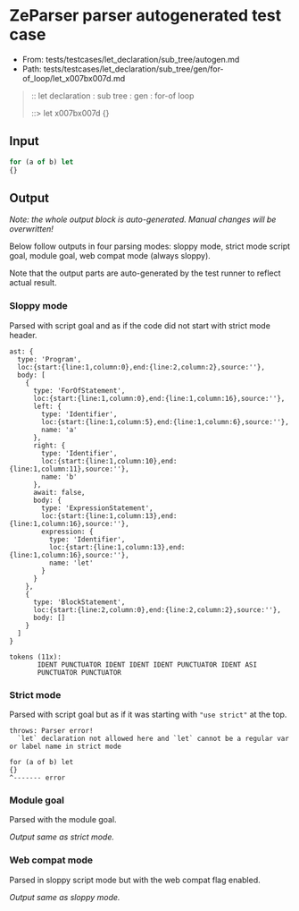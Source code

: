 # ZeParser parser autogenerated test case

- From: tests/testcases/let_declaration/sub_tree/autogen.md
- Path: tests/testcases/let_declaration/sub_tree/gen/for-of_loop/let_x007bx007d.md

> :: let declaration : sub tree : gen : for-of loop
>
> ::> let x007bx007d
>          {}

## Input


`````js
for (a of b) let
{}
`````

## Output

_Note: the whole output block is auto-generated. Manual changes will be overwritten!_

Below follow outputs in four parsing modes: sloppy mode, strict mode script goal, module goal, web compat mode (always sloppy).

Note that the output parts are auto-generated by the test runner to reflect actual result.

### Sloppy mode

Parsed with script goal and as if the code did not start with strict mode header.

`````
ast: {
  type: 'Program',
  loc:{start:{line:1,column:0},end:{line:2,column:2},source:''},
  body: [
    {
      type: 'ForOfStatement',
      loc:{start:{line:1,column:0},end:{line:1,column:16},source:''},
      left: {
        type: 'Identifier',
        loc:{start:{line:1,column:5},end:{line:1,column:6},source:''},
        name: 'a'
      },
      right: {
        type: 'Identifier',
        loc:{start:{line:1,column:10},end:{line:1,column:11},source:''},
        name: 'b'
      },
      await: false,
      body: {
        type: 'ExpressionStatement',
        loc:{start:{line:1,column:13},end:{line:1,column:16},source:''},
        expression: {
          type: 'Identifier',
          loc:{start:{line:1,column:13},end:{line:1,column:16},source:''},
          name: 'let'
        }
      }
    },
    {
      type: 'BlockStatement',
      loc:{start:{line:2,column:0},end:{line:2,column:2},source:''},
      body: []
    }
  ]
}

tokens (11x):
       IDENT PUNCTUATOR IDENT IDENT IDENT PUNCTUATOR IDENT ASI
       PUNCTUATOR PUNCTUATOR
`````

### Strict mode

Parsed with script goal but as if it was starting with `"use strict"` at the top.

`````
throws: Parser error!
  `let` declaration not allowed here and `let` cannot be a regular var or label name in strict mode

for (a of b) let
{}
^------- error
`````


### Module goal

Parsed with the module goal.

_Output same as strict mode._

### Web compat mode

Parsed in sloppy script mode but with the web compat flag enabled.

_Output same as sloppy mode._
